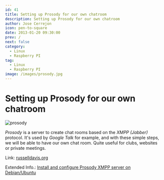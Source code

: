 ```yaml
---
id: 41
title: Setting up Prosody for our own chatroom
description: Setting up Prosody for our own chatroom
author: Jose Cerrejon
icon: pen-to-square
date: 2013-01-20 09:30:00
prev: /
next: false
category:
  - Linux
  - Raspberry PI
tag:
  - Linux
  - Raspberry PI
image: /images/prosody.jpg
---
```


# Setting up Prosody for our own chatroom

![prosody](/images/prosody.jpg)

*Prosody* is a server to create chat rooms based on the *XMPP (Jabber)* protocol. It's used by *Google Talk* for example, and with these simple steps, we will be able to have our own chat room. Quite useful for clubs, websites or private meetings.

Link: [russelldavis.org](http://russelldavis.org/2013/01/18/setting-up-prosody-on-the-raspberry-pi-for-house-apartment-secret-club-house-wide-chatroom/)

Extended Info.: [Install and configure Prosody XMPP server on Debian/Ubuntu ](http://www.techytalk.info/install-configure-prosody-xmpp-jabber-server-on-debian-ubuntu-linux/)